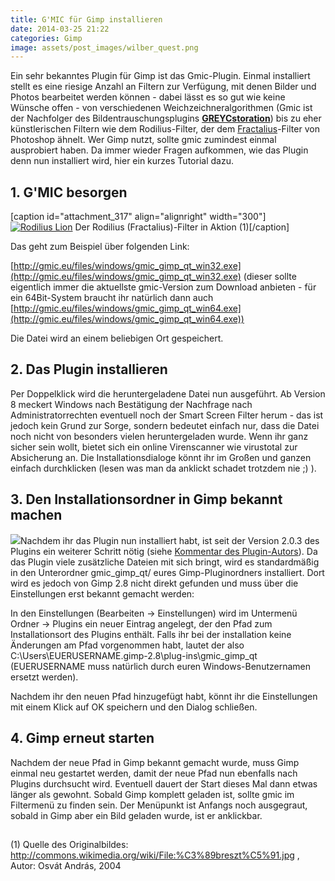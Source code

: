 ```yaml
---
title: G'MIC für Gimp installieren
date: 2014-03-25 21:22
categories: Gimp
image: assets/post_images/wilber_quest.png
---
```


Ein sehr bekanntes Plugin für Gimp ist das Gmic-Plugin. Einmal installiert stellt es eine riesige Anzahl an Filtern zur Verfügung, mit denen Bilder und Photos bearbeitet werden können - dabei lässt es so gut wie keine Wünsche offen - von verschiedenen Weichzeichneralgorithmen (Gmic ist der Nachfolger des Bildentrauschungsplugins [**GREYCstoration**](http://registry.gimp.org/node/137)) bis zu eher künstlerischen Filtern wie dem Rodilius-Filter, der dem [Fractalius](http://www.redfieldplugins.com/filterFractalius.htm)-Filter von Photoshop ähnelt. Wer Gimp nutzt, sollte gmic zumindest einmal ausprobiert haben.
Da immer wieder Fragen aufkommen, wie das Plugin denn nun installiert wird, hier ein kurzes Tutorial dazu.

<!--more-->

## 1\. G'MIC besorgen

[caption id="attachment_317" align="alignright" width="300"][![Rodilius Lion](https://e-smog.org/blog/wp-content/uploads/2014/03/lion-300x284.jpg)](https://e-smog.org/blog/wp-content/uploads/2014/03/lion.jpg) Der Rodilius (Fractalius)-Filter in Aktion (1)[/caption]

Das geht zum Beispiel über folgenden Link:

[http://gmic.eu/files/windows/gmic_gimp_qt_win32.exe](http://gmic.eu/files/windows/gmic_gimp_qt_win32.exe) (dieser sollte eigentlich immer die aktuellste gmic-Version zum Download anbieten - für ein 64Bit-System braucht ihr natürlich dann auch [http://gmic.eu/files/windows/gmic_gimp_qt_win64.exe](http://gmic.eu/files/windows/gmic_gimp_qt_win64.exe))

Die Datei wird an einem beliebigen Ort gespeichert.

## 2\. Das Plugin installieren

Per Doppelklick wird die heruntergeladene Datei nun ausgeführt. Ab Version 8 meckert Windows nach Bestätigung der Nachfrage nach Administratorrechten eventuell noch der Smart Screen Filter herum - das ist jedoch kein Grund zur Sorge, sondern bedeutet einfach nur, dass die Datei noch nicht von besonders vielen heruntergeladen wurde. Wenn ihr ganz sicher sein wollt, bietet sich ein online Virenscanner wie virustotal zur Absicherung an. Die Installationsdialoge könnt ihr im Großen und ganzen einfach durchklicken (lesen was man da anklickt schadet trotzdem nie ;) ).

## 3\. Den Installationsordner in Gimp bekannt machen

[![](https://e-smog.org/blog/wp-content/uploads/2014/03/gimp-gmic-new-path-300x235.png)](https://e-smog.org/blog/wp-content/uploads/2014/03/gimp-gmic-new-path.png)Nachdem ihr das Plugin nun installiert habt, ist seit der Version 2.0.3 des Plugins ein weiterer Schritt nötig (siehe [Kommentar des Plugin-Autors](https://discuss.pixls.us/t/using-the-windows-installer-for-version-2-0-3-of-gmic/4825)). Da das Plugin viele zusätzliche Dateien mit sich bringt, wird es standardmäßig in den Unterordner gmic_gimp_qt/ eures Gimp-Pluginordners installiert. Dort wird es jedoch von Gimp 2.8 nicht direkt gefunden und muss über die Einstellungen erst bekannt gemacht werden:

In den Einstellungen (Bearbeiten -&gt; Einstellungen) wird im Untermenü Ordner -&gt; Plugins ein neuer Eintrag angelegt, der den Pfad zum Installationsort des Plugins enthält. Falls ihr bei der installation keine Änderungen am Pfad vorgenommen habt, lautet der also C:\Users\EUERUSERNAME\.gimp-2.8\plug-ins\gmic_gimp_qt (EUERUSERNAME muss natürlich durch euren Windows-Benutzernamen ersetzt werden).

Nachdem ihr den neuen Pfad hinzugefügt habt, könnt ihr die Einstellungen mit einem Klick auf OK speichern und den Dialog schließen.

## 4\. Gimp erneut starten

Nachdem der neue Pfad in Gimp bekannt gemacht wurde, muss Gimp einmal neu gestartet werden, damit der neue Pfad nun ebenfalls nach Plugins durchsucht wird. Eventuell dauert der Start dieses Mal dann etwas länger als gewohnt. Sobald Gimp komplett geladen ist, sollte gmic im Filtermenü zu finden sein. Der Menüpunkt ist Anfangs noch ausgegraut, sobald in Gimp aber ein Bild geladen wurde, ist er anklickbar.

## 

(1) Quelle des Originalbildes: http://commons.wikimedia.org/wiki/File:%C3%89breszt%C5%91.jpg , Autor: Osvát András, 2004